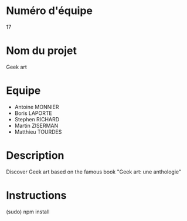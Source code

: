 # Numéro d'équipe
17

# Nom du projet
Geek art

# Equipe
- Antoine MONNIER
- Boris LAPORTE
- Stephen RICHARD
- Martin ZISERMAN
- Matthieu TOURDES

# Description
Discover Geek art based on the famous book "Geek art: une anthologie"

# Instructions
(sudo) npm install
